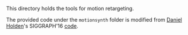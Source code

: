 This directory holds the tools for motion retargeting.

The provided code under the `motionsynth` folder is modified from [Daniel Holden](http://theorangeduck.com/)'s SIGGRAPH'16 [code](http://theorangeduck.com/media/uploads/other_stuff/motionsynth_code.zip).
